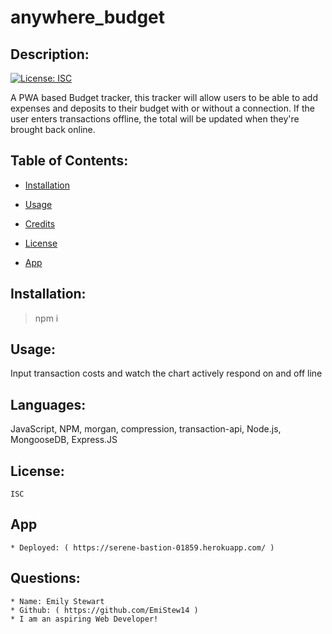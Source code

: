 # anywhere_budget

  ## Description:

  [![License: ISC](https://img.shields.io/badge/License-ISC-blue.svg)](https://opensource.org/licenses/ISC)
  
  A PWA based Budget tracker, this tracker will allow users to be able to add expenses and deposits to their budget with or without a connection. If the user enters transactions offline, the total will be updated when they're brought back online.

  ## Table of Contents:
  
  * [Installation](#Installation)
    
  
  * [Usage](#Usage)
    
  
  * [Credits](#Credits)
    
  
  * [License](#License)

  * [App](#App)
    
  

  ## Installation:
  > npm i

  ## Usage:
  Input transaction costs and watch the chart actively respond on and off line
  ## Languages:
  JavaScript, NPM, morgan, compression, transaction-api, Node.js, MongooseDB, Express.JS
  
  ## License:
    ISC

  ## App
    * Deployed: ( https://serene-bastion-01859.herokuapp.com/ )
  ## Questions: 
    * Name: Emily Stewart
    * Github: ( https://github.com/EmiStew14 )
    * I am an aspiring Web Developer!

  
